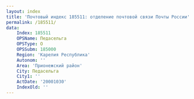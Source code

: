 ```yaml
---
layout: index
title: 'Почтовый индекс 185511: отделение почтовой связи Почты России'
permalink: /185511/
data:
    Index: 185511
    OPSName: Педасельга
    OPSType: О
    OPSSubm: 185000
    Region: 'Карелия Республика'
    Autonom: ''
    Area: 'Прионежский район'
    City: Педасельга
    City1: ''
    ActDate: '20001030'
    IndexOld: ''
---
```

